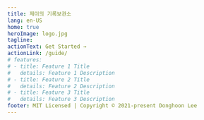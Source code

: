 ```yaml
---
title: 제이의 기록보관소
lang: en-US
home: true
heroImage: logo.jpg
tagline:
actionText: Get Started →
actionLink: /guide/
# features:
# - title: Feature 1 Title
#   details: Feature 1 Description
# - title: Feature 2 Title
#   details: Feature 2 Description
# - title: Feature 3 Title
#   details: Feature 3 Description
footer: MIT Licensed | Copyright © 2021-present Donghoon Lee
---
```

